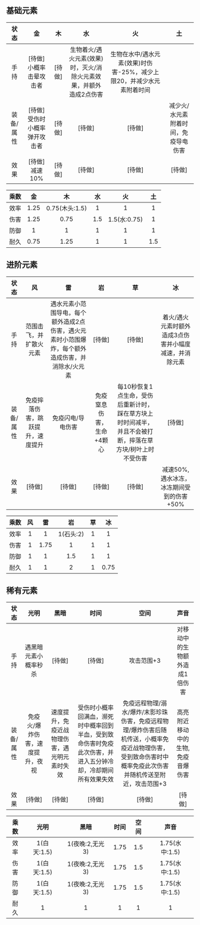 ## 基础元素

|  状态   |        金        |  木   |                  水                  |                    火                    |         土          |
|:-----:|:---------------:|:----:|:-----------------------------------:|:---------------------------------------:|:------------------:|
|  手持   |  [待做]小概率击晕攻击者   | [待做] | 生物着火/遇火元素(效果)时，灭火/消除火元素效果，并额外造成2点伤害 | 生物在水中/遇水元素(效果)时伤害-25%，减少上限20，并减少水元素附着时间 |                    |
| 装备/属性 | [待做]受伤时小概率弹开攻击者 | [待做] |                [待做]                 |                  [待做]                   | 减少火/水元素附着时间，免疫导电伤害 |
|  效果   |    [待做]减速10%    | [待做] |                [待做]                 |                  [待做]                   |        [待做]        |

| 乘数 |  金   |      木       |  水  |      火      |  土  |
|:--:|:----:|:------------:|:---:|:-----------:|:---:|
| 效率 | 1.25 | 0.75(木头:1.5) |  1  |      1      |  1  |
| 伤害 | 1.25 |     0.75     | 1.5 | 1.5(水:0.75) |  1  |
| 防御 |  1   |      1       |  1  |      1      |  1  |
| 耐久 | 0.75 |     1.25     |  1  |      1      | 1.5 |

## 进阶元素

|  状态   |        风         |                         雷                         |       岩       |                           草                            |              冰               |
|:-----:|:----------------:|:-------------------------------------------------:|:-------------:|:------------------------------------------------------:|:----------------------------:|
|  手持   |   范围击飞，并扩散火元素    | 遇水元素小范围导电，每个额外造成2点伤害，遇火元素时小范围爆炸，每个额外造成伤害，并消除水/火元素 |     [待做]      |                          [待做]                          | 着火/遇火元素时额外造成3点伤害并小幅度减速，并消除元素 |
| 装备/属性 | 免疫摔落伤害，跳跃提升，速度提升 |                     免疫闪电/导电伤害                     | 免疫窒息伤害，生命+4颗心 | 每10秒恢复1点生命，受伤后重新计时，踩在草方块上时时间减半，并且不会被打断，摔落在草方块/树叶上时不受伤害 |             [待做]             |
|  效果   |       [待做]       |                       [待做]                        |     [待做]      |                          [待做]                          |   减速50%,遇水冰冻，冰冻期间受到的伤害+50%   |

| 乘数 | 风 |  雷   |    岩    | 草 |  冰   |
|:--:|:-:|:----:|:-------:|:-:|:----:|
| 效率 | 1 |  1   | 1(石头:2) | 1 |  1   |
| 伤害 | 1 | 1.75 |    1    | 1 |  1   |
| 防御 | 1 |  1   |   1.5   | 1 |  1   |
| 耐久 | 1 |  1   |    2    | 1 | 0.75 |

## 稀有元素

|  状态   |        光明        |           黑暗           |                           时间                           |                                        空间                                        |        声音         |
|:-----:|:----------------:|:----------------------:|:------------------------------------------------------:|:--------------------------------------------------------------------------------:|:-----------------:|
|  手持   |    遇黑暗元素小概率秒杀    |          [待做]          |                          [待做]                          |                                      攻击范围+3                                      |  对移动中的生物额外造成1倍伤害  |
| 装备/属性 | 免疫火/爆炸伤害，速度提升，夜视 | 速度提升，免疫近战物理伤害，遇光明元素时失效 | 受伤时小概率回满血，濒死时中概率回到半血，受到致命伤害时免疫此次伤害，并进入五分钟冷却，冷却期间所有效果失效 | 免疫远程物理/溺水/爆炸/末影珍珠伤害，免疫远程物理/爆炸伤害后随机传送，小概率免疫近战物理伤害，受到致命伤害时中概率免疫此次伤害并随机传送至附近，攻击范围+3 | 高亮附近移动中的生物,免疫音爆伤害 |
|  效果   |       [待做]       |          [待做]          |                          [待做]                          |                                       [待做]                                       |       [待做]        |

| 乘数 |    光明     |     黑暗      |  时间  | 空间  |      声音      |
|:--:|:---------:|:-----------:|:----:|:---:|:------------:|
| 效率 | 1(白天:1.5) | 1(夜晚:2,无光3) | 1.75 | 1.5 | 1.75(水中:1.5) |
| 伤害 | 1(白天:1.5) | 1(夜晚:2,无光3) | 1.75 | 1.5 | 1.75(水中:1.5) |
| 防御 | 1(白天:1.5) | 1(夜晚:2,无光3) | 1.75 | 1.5 | 1.75(水中:1.5) |
| 耐久 |     1     |      1      |  1   |  1  |      1       |
